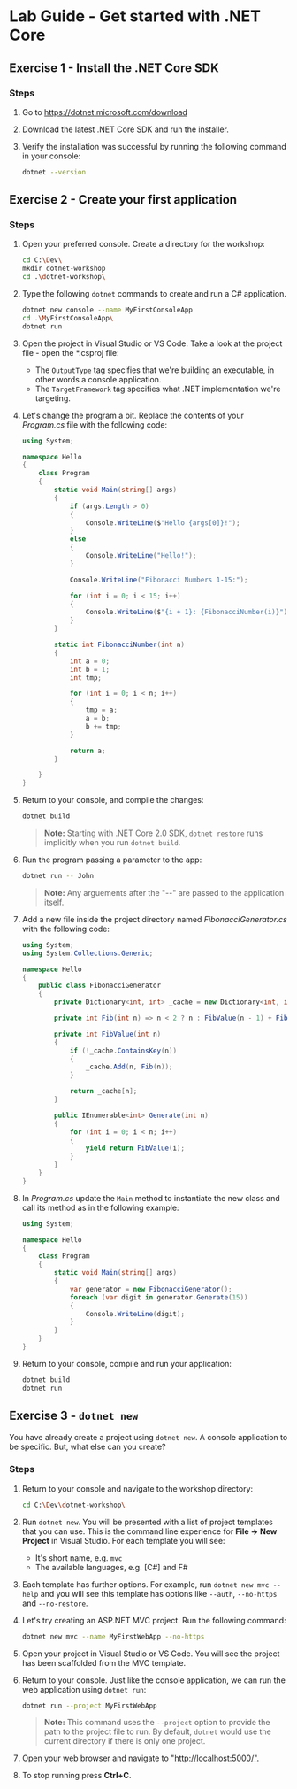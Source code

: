 # Lab Guide - Get started with .NET Core

## Exercise 1 - Install the .NET Core SDK

### Steps

1. Go to <https://dotnet.microsoft.com/download>

2. Download the latest .NET Core SDK and run the installer.

3. Verify the installation was successful by running the following command in your console:

    ```bash
    dotnet --version
    ```

## Exercise 2 - Create your first application

### Steps

1. Open your preferred console. Create a directory for the workshop:

    ```bash
    cd C:\Dev\
    mkdir dotnet-workshop
    cd .\dotnet-workshop\
    ```

1. Type the following ```dotnet``` commands to create and run a C# application.

    ```bash
    dotnet new console --name MyFirstConsoleApp
    cd .\MyFirstConsoleApp\
    dotnet run
    ```

1. Open the project in Visual Studio or VS Code. Take a look at the project file - open the *.csproj file:

    * The ```OutputType``` tag specifies that we're building an executable, in other words a console application.
    * The ```TargetFramework``` tag specifies what .NET implementation we're targeting.

1. Let's change the program a bit. Replace the contents of your *Program.cs* file with the following code:

    ```c#
    using System;

    namespace Hello
    {
        class Program
        {
            static void Main(string[] args)
            {
                if (args.Length > 0)
                {
                    Console.WriteLine($"Hello {args[0]}!");
                }
                else
                {
                    Console.WriteLine("Hello!");
                }

                Console.WriteLine("Fibonacci Numbers 1-15:");

                for (int i = 0; i < 15; i++)
                {
                    Console.WriteLine($"{i + 1}: {FibonacciNumber(i)}");
                }
            }

            static int FibonacciNumber(int n)
            {
                int a = 0;
                int b = 1;
                int tmp;

                for (int i = 0; i < n; i++)
                {
                    tmp = a;
                    a = b;
                    b += tmp;
                }

                return a;
            }

        }
    }
    ```

1. Return to your console, and compile the changes:

    ```bash
    dotnet build
    ```

    > **Note:** Starting with .NET Core 2.0 SDK, ```dotnet restore``` runs implicitly when you run ```dotnet build```.

1. Run the program passing a parameter to the app:

    ```bash
    dotnet run -- John
    ```

    > **Note:** Any arguements after the "--" are passed to the application itself.

1. Add a new file inside the project directory named *FibonacciGenerator.cs* with the following code:

    ```c#
    using System;
    using System.Collections.Generic;

    namespace Hello
    {
        public class FibonacciGenerator
        {
            private Dictionary<int, int> _cache = new Dictionary<int, int>();

            private int Fib(int n) => n < 2 ? n : FibValue(n - 1) + FibValue(n - 2);

            private int FibValue(int n)
            {
                if (!_cache.ContainsKey(n))
                {
                    _cache.Add(n, Fib(n));
                }

                return _cache[n];
            }

            public IEnumerable<int> Generate(int n)
            {
                for (int i = 0; i < n; i++)
                {
                    yield return FibValue(i);
                }
            }
        }
    }
    ```

1. In *Program.cs* update the ```Main``` method to instantiate the new class and call its method as in the following example:

    ```c#
    using System;

    namespace Hello
    {
        class Program
        {
            static void Main(string[] args)
            {
                var generator = new FibonacciGenerator();
                foreach (var digit in generator.Generate(15))
                {
                    Console.WriteLine(digit);
                }
            }
        }
    }
    ```

1. Return to your console, compile and run your application:

    ```bash
    dotnet build
    dotnet run
    ```

## Exercise 3 - ```dotnet new```

You have already create a project using ```dotnet new```. A console application to be specific. But, what else can you create?

### Steps

1. Return to your console and navigate to the workshop directory:

    ```bash
    cd C:\Dev\dotnet-workshop\
    ```

1. Run ```dotnet new```. You will be presented with a list of project templates that you can use. This is the command line experience for **File -> New Project** in Visual Studio. For each template you will see:

    * It's short name, e.g. ```mvc```
    * The available languages, e.g. [C#] and F#

1. Each template has further options. For example, run ```dotnet new mvc --help``` and you will see this template has options like ```--auth```, ```--no-https``` and ```--no-restore```.

1. Let's try creating an ASP.NET MVC project. Run the following command:

    ```bash
    dotnet new mvc --name MyFirstWebApp --no-https
    ```

1. Open your project in Visual Studio or VS Code. You will see the project has been scaffolded from the MVC template.

1. Return to your console. Just like the console application, we can run the web application using ```dotnet run```:

    ```bash
    dotnet run --project MyFirstWebApp
    ```

    > **Note:** This command uses the ```--project``` option to provide the path to the project file to run. By default, ```dotnet``` would use the current directory if there is only one project.

1. Open your web browser and navigate to "<http://localhost:5000/".>

1. To stop running press **Ctrl+C**.
